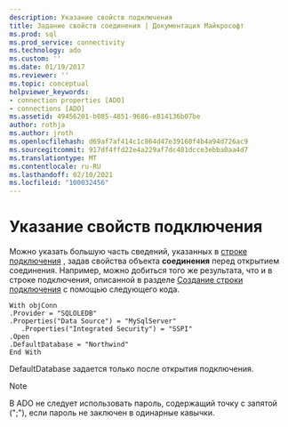 ```yaml
---
description: Указание свойств подключения
title: Задание свойств соединения | Документация Майкрософт
ms.prod: sql
ms.prod_service: connectivity
ms.technology: ado
ms.custom: ''
ms.date: 01/19/2017
ms.reviewer: ''
ms.topic: conceptual
helpviewer_keywords:
- connection properties [ADO]
- connections [ADO]
ms.assetid: 49456201-b085-4851-9686-e814136b07be
author: rothja
ms.author: jroth
ms.openlocfilehash: d69af7af414c1c864d47e39160f4b4a94d726ac9
ms.sourcegitcommit: 917df4ffd22e4a229af7dc481dcce3ebba0aa4d7
ms.translationtype: MT
ms.contentlocale: ru-RU
ms.lasthandoff: 02/10/2021
ms.locfileid: "100032456"
---
```

# <a name="specifying-connection-properties"></a>Указание свойств подключения
Можно указать большую часть сведений, указанных в [строке подключения](../../../ado/guide/data/creating-a-connection-string.md) , задав свойства объекта **соединения** перед открытием соединения. Например, можно добиться того же результата, что и в строке подключения, описанной в разделе [Создание строки подключения](../../../ado/guide/data/creating-a-connection-string.md) с помощью следующего кода.  
  
```  
With objConn  
.Provider = "SQLOLEDB"  
.Properties("Data Source") = "MySqlServer"  
   .Properties("Integrated Security") = "SSPI"  
.Open  
.DefaultDatabase = "Northwind"  
End With  
```  
  
 DefaultDatabase задается только после открытия подключения.  
  
> [!NOTE]
>  В ADO не следует использовать пароль, содержащий точку с запятой (";"), если пароль не заключен в одинарные кавычки.
